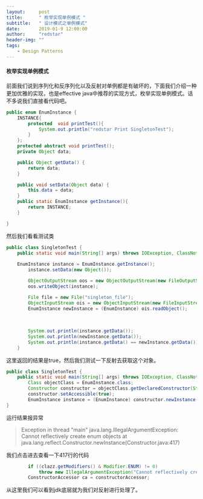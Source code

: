 ```yaml
---
layout:     post
title:      " 枚举实现单例模式 "
subtitle:   " 设计模式之单例模式"
date:       2019-01-9 12:00:00
author:     "redstar"
header-img: ""
tags:
    - Design Patterns
---
```




#### 枚举实现单例模式
前面我们说到序列化和反序列化以及反射对单例都是有破坏的，下面我们介绍一种更加优雅的实现，也是effective java中推荐的实现方式，枚举实现单例模式。话不多说我们直接看代码吧。

```java
public enum EnumInstance {
    INSTANCE{
        protected  void printTest(){
            System.out.println("redstar Print SingletonTest");
        }
    };
    protected abstract void printTest();
    private Object data;

    public Object getData() {
        return data;
    }

    public void setData(Object data) {
        this.data = data;
    }
    public static EnumInstance getInstance(){
        return INSTANCE;
    }

}
```
然后我们看看测试类

```java
public class SingletonTest {
    public static void main(String[] args) throws IOException, ClassNotFoundException, NoSuchMethodException, IllegalAccessException, InvocationTargetException, InstantiationException {
    
    EnumInstance instance = EnumInstance.getInstance();
        instance.setData(new Object());

        ObjectOutputStream oos = new ObjectOutputStream(new FileOutputStream("singleton_file"));
        oos.writeObject(instance);

        File file = new File("singleton_file");
        ObjectInputStream ois = new ObjectInputStream(new FileInputStream(file));
        EnumInstance newInstance = (EnumInstance) ois.readObject();
        
        
        
        System.out.println(instance.getData());
        System.out.println(newInstance.getData());
        System.out.println(instance.getData() == newInstance.getData());
    }
```
这里返回的结果是true，然后我们测试一下反射去获取这个对象。

```java
public class SingletonTest {
    public static void main(String[] args) throws IOException, ClassNotFoundException, NoSuchMethodException, IllegalAccessException, InvocationTargetException, InstantiationException {
        Class objectClass = EnumInstance.class;
        Constructor constructor = objectClass.getDeclaredConstructor(String.class,int.class);
        constructor.setAccessible(true);
        EnumInstance instance = (EnumInstance) constructor.newInstance("redstar",666);
}
```
运行结果报异常
> Exception in thread "main" java.lang.IllegalArgumentException: Cannot reflectively create enum objects
	at java.lang.reflect.Constructor.newInstance(Constructor.java:417)
	
我们点击进去查看一下417行的代码
```java
        if ((clazz.getModifiers() & Modifier.ENUM) != 0)
            throw new IllegalArgumentException("Cannot reflectively create enum objects");
        ConstructorAccessor ca = constructorAccessor; 
```
从这里我们可以看到jdk底层就为我们对反射进行处理了。